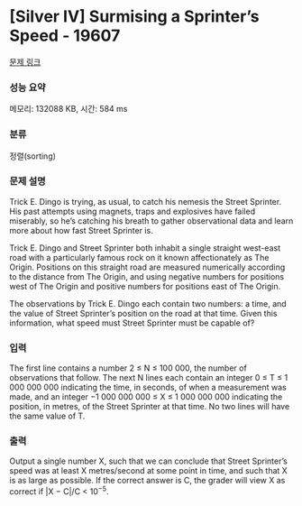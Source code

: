 # [Silver IV] Surmising a Sprinter’s Speed - 19607 

[문제 링크](https://www.acmicpc.net/problem/19607) 

### 성능 요약

메모리: 132088 KB, 시간: 584 ms

### 분류

정렬(sorting)

### 문제 설명

<p>Trick E. Dingo is trying, as usual, to catch his nemesis the Street Sprinter. His past attempts using magnets, traps and explosives have failed miserably, so he’s catching his breath to gather observational data and learn more about how fast Street Sprinter is.</p>

<p>Trick E. Dingo and Street Sprinter both inhabit a single straight west-east road with a particularly famous rock on it known affectionately as The Origin. Positions on this straight road are measured numerically according to the distance from The Origin, and using negative numbers for positions west of The Origin and positive numbers for positions east of The Origin.</p>

<p>The observations by Trick E. Dingo each contain two numbers: a time, and the value of Street Sprinter’s position on the road at that time. Given this information, what speed must Street Sprinter must be capable of?</p>

### 입력 

 <p>The first line contains a number 2 ≤ N ≤ 100 000, the number of observations that follow. The next N lines each contain an integer 0 ≤ T ≤ 1 000 000 000 indicating the time, in seconds, of when a measurement was made, and an integer −1 000 000 000 ≤ X ≤ 1 000 000 000 indicating the position, in metres, of the Street Sprinter at that time. No two lines will have the same value of T.</p>

### 출력 

 <p>Output a single number X, such that we can conclude that Street Sprinter’s speed was at least X metres/second at some point in time, and such that X is as large as possible. If the correct answer is C, the grader will view X as correct if |X − C|/C < 10<sup>−5</sup>.</p>


